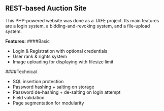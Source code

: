 ## REST-based Auction Site

This PHP-powered website was done as a TAFE project. Its main features are a login system, a bidding-and-revoking system, and a file-upload system.

**Features:**
####Basic
- Login & Registration with optional credentials
- User rank & rights system
- Image uploading for displaying with filesize limit

####Technical
- SQL insertion protection
- Password hashing + salting on storage
- Password de-hashing + de-salting on login attempt
- Field validation
- Page segmentation for modularity